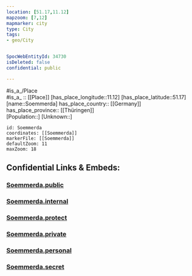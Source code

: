 ```yaml
---
location: [51.17,11.12] 
mapzoom: [7,12] 
mapmarker: city 
type: City
tags:
- geo/City


SpocWebEntityId: 34730
isDeleted: false
confidential: public

---
```

#is_a_/Place  
#is_a_ :: [[Place]] 
[has_place_longitude::11.12] 
[has_place_latitude::51.17] 
[name::Soemmerda] 
has_place_country:: [[Germany]]  
has_place_province:: [[Thüringen]]  
[Population::] 
[Unknown::] 


```leaflet
id: Soemmerda
coordinates: [[Soemmerda]] 
markerFile: [[Soemmerda]] 
defaultZoom: 11 
maxZoom: 18
```


## Confidential Links & Embeds: 

### [Soemmerda.public](/_public/\Earth\Continent\Europe\Europe~Central\Germany\Germany~East\Thüringen\counties~TH\Sömmerda\cities~Sömmerda\Sömmerda-city\CitySoemmerda.public.md) 

### [Soemmerda.internal](/_internal/\Earth\Continent\Europe\Europe~Central\Germany\Germany~East\Thüringen\counties~TH\Sömmerda\cities~Sömmerda\Sömmerda-city\CitySoemmerda.internal.md) 

### [Soemmerda.protect](/_protect/\Earth\Continent\Europe\Europe~Central\Germany\Germany~East\Thüringen\counties~TH\Sömmerda\cities~Sömmerda\Sömmerda-city\CitySoemmerda.protect.md) 

### [Soemmerda.private](/_private/\Earth\Continent\Europe\Europe~Central\Germany\Germany~East\Thüringen\counties~TH\Sömmerda\cities~Sömmerda\Sömmerda-city\CitySoemmerda.private.md) 

### [Soemmerda.personal](/_personal/\Earth\Continent\Europe\Europe~Central\Germany\Germany~East\Thüringen\counties~TH\Sömmerda\cities~Sömmerda\Sömmerda-city\CitySoemmerda.personal.md) 

### [Soemmerda.secret](/_secret/\Earth\Continent\Europe\Europe~Central\Germany\Germany~East\Thüringen\counties~TH\Sömmerda\cities~Sömmerda\Sömmerda-city\CitySoemmerda.secret.md)

